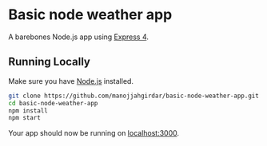 # Basic node weather app

A barebones Node.js app using [Express 4](http://expressjs.com/).

## Running Locally

Make sure you have [Node.js](http://nodejs.org/) installed.

```sh
git clone https://github.com/manojjahgirdar/basic-node-weather-app.git
cd basic-node-weather-app
npm install
npm start
```

Your app should now be running on [localhost:3000](http://localhost:3000/).
